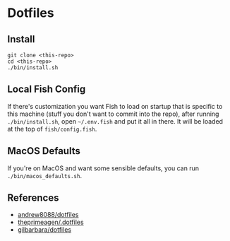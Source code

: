 # Dotfiles

## Install

```
git clone <this-repo>
cd <this-repo>
./bin/install.sh
```

## Local Fish Config

If there's customization you want Fish to load on startup that is specific to
this machine (stuff you don't want to commit into the repo), after running `./bin/install.sh`, open `~/.env.fish`
and put it all in there. It will be loaded at the top of `fish/config.fish`.

## MacOS Defaults

If you're on MacOS and want some sensible defaults, you can run `./bin/macos_defaults.sh`.

## References

- [andrew8088/dotfiles](https://github.com/andrew8088/dotfiles)
- [theprimeagen/.dotfiles](https://github.com/theprimeagen/.dotfiles)
- [gilbarbara/dotfiles](https://github.com/gilbarbara/dotfiles)
